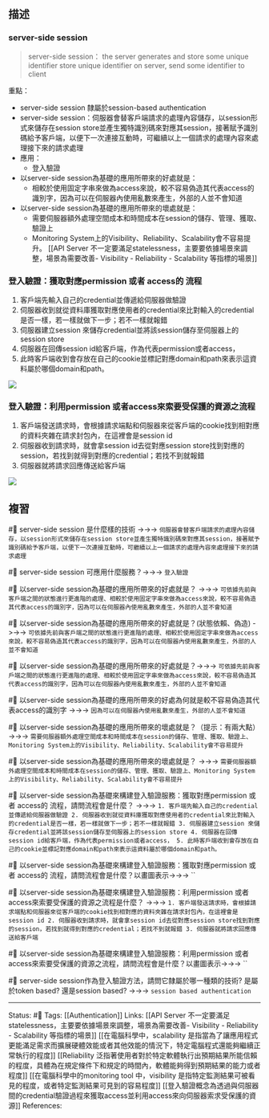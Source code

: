 ## 描述



### server-side session

> server-side session： the server generates and store some unique identifier
> store unique identifier on server, send some identifier to client


重點：
- server-side session 隸屬於session-based authentication
- server-side session：伺服器會替客戶端請求的處理內容儲存，以session形式來儲存在session store並產生獨特識別碼來對應其session，接著賦予識別碼給予客戶端，以便下一次連接互動時，可繼續以上一個請求的處理內容來處理接下來的請求處理
- 應用：
	- 登入驗證
-  以server-side session為基礎的應用所帶來的好處就是：
	- 相較於使用固定字串來做為access來說，較不容易偽造其代表access的識別字，因為可以在伺服器內使用亂數來產生，外部的人並不會知道
- 以server-side session為基礎的應用所帶來的壞處就是：
	- 需要伺服器額外處理空間成本和時間成本在session的儲存、管理、獲取、驗證上
	- Monitoring System上的Visibility、Reliability、Scalability會不容易提升。
[[API Server 不一定要滿足statelessness，主要要依據場景來調整，場景為需要改善- Visibility - Reliability  - Scalability 等指標的場景]]


### 登入驗證：獲取對應permission 或者 access的 流程

1. 客戶端先輸入自己的credential並傳遞給伺服器做驗證
2. 伺服器收到就從資料庫獲取對應使用者的credential來比對輸入的credential是否一樣，若一樣就做下一步；若不一樣就報錯
3. 伺服器建立session 來儲存credential並將該session儲存至伺服器上的session store
4. 伺服器在回傳session id給客戶端，作為代表permission或者access，
5. 此時客戶端收到會存放在自己的cookie並標記對應domain和path來表示這資料屬於哪個domain和path。

![](https://res.cloudinary.com/dqfxgtyoi/image/upload/v1672251336/blog/authentication/server-side-authentication-session-generate_wmtpwy.png)



### 登入驗證：利用permission 或者access來索要受保護的資源之流程

1. 客戶端發送請求時，會根據請求端點和伺服器來從客戶端的cookie找到相對應的資料夾雜在請求封包內，在這裡會是session id
2. 伺服器收到請求時，就會拿session id去從對應session store找到對應的session，若找到就得到對應的credential；若找不到就報錯
3. 伺服器就將請求回應傳送給客戶端

![](https://res.cloudinary.com/dqfxgtyoi/image/upload/v1672251336/blog/authentication/server-side-authentication-session-compare_g9vnft.png)



## 複習

#🧠 server-side session 是什麼樣的技術 ->->-> `伺服器會替客戶端請求的處理內容儲存，以session形式來儲存在session store並產生獨特識別碼來對應其session，接著賦予識別碼給予客戶端，以便下一次連接互動時，可繼續以上一個請求的處理內容來處理接下來的請求處理`
<!--SR:!2023-07-17,123,250-->

#🧠  server-side session 可應用什麼服務？->->-> `登入驗證`
<!--SR:!2023-04-24,74,250-->

#🧠 以server-side session為基礎的應用所帶來的好處就是？ ->->-> `可依據先前與客戶端之間的狀態進行更進階的處理、相較於使用固定字串來做為access來說，較不容易偽造其代表access的識別字，因為可以在伺服器內使用亂數來產生，外部的人並不會知道`
<!--SR:!2023-05-05,80,250-->


#🧠 以server-side session為基礎的應用所帶來的好處就是？(狀態依賴、偽造) ->->-> `可依據先前與客戶端之間的狀態進行更進階的處理、相較於使用固定字串來做為access來說，較不容易偽造其代表access的識別字，因為可以在伺服器內使用亂數來產生，外部的人並不會知道`
<!--SR:!2023-05-24,62,250-->

#🧠 以server-side session為基礎的應用所帶來的好處就是？->->-> `可依據先前與客戶端之間的狀態進行更進階的處理、相較於使用固定字串來做為access來說，較不容易偽造其代表access的識別字，因為可以在伺服器內使用亂數來產生，外部的人並不會知道`
<!--SR:!2023-05-27,64,250-->


#🧠 以server-side session為基礎的應用所帶來的好處為何就是較不容易偽造其代表access的識別字 ->->-> `因為可以在伺服器內使用亂數來產生，外部的人並不會知道`
<!--SR:!2023-07-27,128,250-->

#🧠 以server-side session為基礎的應用所帶來的壞處就是？（提示：有兩大點） ->->-> `需要伺服器額外處理空間成本和時間成本在session的儲存、管理、獲取、驗證上、Monitoring System上的Visibility、Reliability、Scalability會不容易提升`
<!--SR:!2023-04-21,71,250-->

#🧠 以server-side session為基礎的應用所帶來的壞處就是？ ->->-> `需要伺服器額外處理空間成本和時間成本在session的儲存、管理、獲取、驗證上、Monitoring System上的Visibility、Reliability、Scalability會不容易提升`
<!--SR:!2023-05-03,79,250-->


#🧠 以server-side session為基礎來構建登入驗證服務：獲取對應permission 或者 access的 流程，請問流程會是什麼？ ->->-> `1. 客戶端先輸入自己的credential並傳遞給伺服器做驗證 2. 伺服器收到就從資料庫獲取對應使用者的credential來比對輸入的credential是否一樣，若一樣就做下一步；若不一樣就報錯 3. 伺服器建立session 來儲存credential並將該session儲存至伺服器上的session store 4. 伺服器在回傳session id給客戶端，作為代表permission或者access， 5. 此時客戶端收到會存放在自己的cookie並標記對應domain和path來表示這資料屬於哪個domain和path。`
<!--SR:!2023-07-19,123,250-->

#🧠 以server-side session為基礎來構建登入驗證服務：獲取對應permission 或者 access的 流程，請問流程會是什麼？以畫圖表示->->-> ``
<!--SR:!2023-06-18,105,250-->


#🧠 以server-side session為基礎來構建登入驗證服務：利用permission 或者access來索要受保護的資源之流程是什麼？ ->->-> `1. 客戶端發送請求時，會根據請求端點和伺服器來從客戶端的cookie找到相對應的資料夾雜在請求封包內，在這裡會是session id 2. 伺服器收到請求時，就會拿session id去從對應session store找到對應的session，若找到就得到對應的credential；若找不到就報錯 3. 伺服器就將請求回應傳送給客戶端`
<!--SR:!2023-08-02,132,250-->
#🧠 以server-side session為基礎來構建登入驗證服務：利用permission 或者access來索要受保護的資源之流程，請問流程會是什麼？以畫圖表示->->-> ``
<!--SR:!2023-08-01,130,250-->


#🧠 server-side session作為登入驗證方法，請問它隸屬於哪一種類的技術? 是屬於token based? 還是session based? ->->-> `session based authentication`
<!--SR:!2023-04-26,7,250-->

---
Status: #🌱 
Tags:
[[Authentication]]
Links:
[[API Server 不一定要滿足statelessness，主要要依據場景來調整，場景為需要改善- Visibility - Reliability  - Scalability 等指標的場景]]
[[在電腦科學中，scalability 是指當為了讓應用程式更能滿足需求而擴展硬體效能或者其他效能的情況下，特定電腦程式還能夠繼續正常執行的程度]]
[[Reliability 泛指著使用者對於特定軟體執行出預期結果所能信賴的程度，具體為在規定條件下和規定的時間內，軟體能夠得到預期結果的能力或者程度]]
[[在電腦科學中的monitoring tool 中，visibility 是指特定監測結果可被看見的程度，或者特定監測結果可見到的容易程度]]
[[登入驗證概念為透過與伺服器間的credential驗證過程來獲取access並利用access來向伺服器索求受保護的資源]]
References: